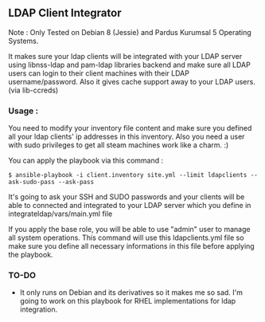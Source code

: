 ## LDAP Client Integrator 

Note : Only Tested on Debian 8 (Jessie) and Pardus Kurumsal 5 Operating Systems.

It makes sure your ldap clients will be integrated with your LDAP server using libnss-ldap and pam-ldap libraries backend and make sure all LDAP users can login to their client machines with their LDAP username/password.
Also it gives cache support away to your LDAP users. (via lib-ccreds)

### Usage :

You need to modify your inventory file content and make sure you defined all your ldap clients' ip addresses in this inventory.
Also you need a user with sudo privileges to get all steam machines work like a charm. :)

You can apply the playbook via this command :

`$ ansible-playbook -i client.inventory site.yml --limit ldapclients --ask-sudo-pass --ask-pass`

It's going to ask your SSH and SUDO passwords and your clients will be able to connected and integrated to your LDAP server which you define in integrateldap/vars/main.yml file

If you apply the base role, you will be able to use "admin" user to manage all system operations.
This command will use this ldapclients.yml file so make sure you define all necessary informations in this file before applying the playbook.

### TO-DO

- It only runs on Debian and its derivatives so it makes me so sad. I'm going to work on this playbook for RHEL implementations for ldap integration.
